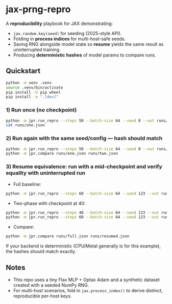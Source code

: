 # jax-prng-repro

A **reproducibility** playbook for JAX demonstrating:

- `jax.random.key(seed)` for seeding (2025-style API).
- Folding in **process indices** for multi-host-safe seeds.
- Saving RNG alongside model state so **resume** yields the same result as uninterrupted training.
- Producing **deterministic hashes** of model params to compare runs.

## Quickstart

```bash
python -m venv .venv
source .venv/bin/activate
pip install -U pip wheel
pip install -e ".[dev]"
```

### 1) Run once (no checkpoint)

```bash
python -m jpr.run_repro --steps 50 --batch-size 64 --seed 0 --out runs/one.json
cat runs/one.json
```

### 2) Run again with the same seed/config — hash should match

```bash
python -m jpr.run_repro --steps 50 --batch-size 64 --seed 0 --out runs/two.json
python -m jpr.compare runs/one.json runs/two.json
```

### 3) Resume equivalence: run with a mid-checkpoint and verify equality with uninterrupted run

- Full baseline:
```bash
python -m jpr.run_repro --steps 60 --batch-size 64 --seed 123 --out runs/full.json
```

- Two-phase with checkpoint at 40:
```bash
python -m jpr.run_repro --steps 40 --batch-size 64 --seed 123 --out runs/phase1.json --checkpoint-dir checkpoints/demo --save-at 40
python -m jpr.run_repro --steps 60 --batch-size 64 --seed 123 --out runs/resumed.json --checkpoint-dir checkpoints/demo --restore-from 40
```

- Compare:
```bash
python -m jpr.compare runs/full.json runs/resumed.json
```

If your backend is deterministic (CPU/Metal generally is for this example), the hashes should match exactly.

## Notes

- This repo uses a tiny Flax MLP + Optax Adam and a synthetic dataset created with a seeded NumPy RNG.
- For multi-host scenarios, fold in `jax.process_index()` to derive distinct, reproducible per-host keys.
